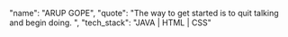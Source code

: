 "name": "ARUP GOPE",
"quote": "The way to get started is to quit talking and begin doing. ",
"tech_stack": "JAVA | HTML | CSS" 